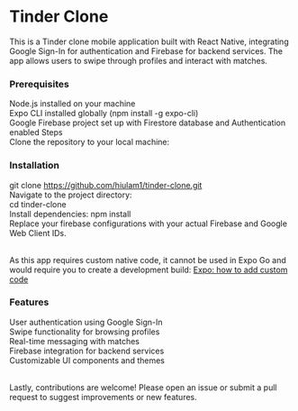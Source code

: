 # Tinder Clone

This is a Tinder clone mobile application built with React Native, integrating Google Sign-In for authentication and Firebase for backend services. The app allows users to swipe through profiles and interact with matches.

### Prerequisites

Node.js installed on your machine<br>
Expo CLI installed globally (npm install -g expo-cli)<br>
Google Firebase project set up with Firestore database and Authentication enabled Steps<br>
Clone the repository to your local machine:<br>

### Installation

git clone https://github.com/hiulam1/tinder-clone.git<br>
Navigate to the project directory:<br>
cd tinder-clone<br>
Install dependencies: npm install<br>
Replace your firebase configurations with your actual Firebase and Google Web Client IDs.<br><br>

As this app requires custom native code, it cannot be used in Expo Go and would require you to create a development build:
[Expo: how to add custom code](https://docs.expo.dev/workflow/customizing/)

### Features

User authentication using Google Sign-In<br>
Swipe functionality for browsing profiles<br>
Real-time messaging with matches<br>
Firebase integration for backend services<br>
Customizable UI components and themes<br><br>

Lastly, contributions are welcome! Please open an issue or submit a pull request to suggest improvements or new features.

